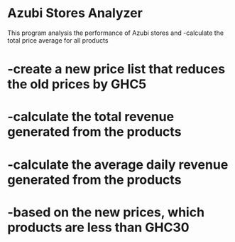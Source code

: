 # Azubi Stores Analyzer

This program analysis the performance of Azubi stores and 
 -calculate the total price average for all products

#     -create a new price list that reduces the old prices by GHC5

#     -calculate the total revenue generated from the products

#     -calculate the average daily revenue generated from the products

#     -based on the new prices, which products are less than GHC30 